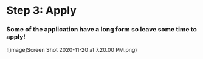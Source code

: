 # Step 3: Apply 

### Some of the application have a long form so leave some time to apply! 

![image]Screen Shot 2020-11-20 at 7.20.00 PM.png)

